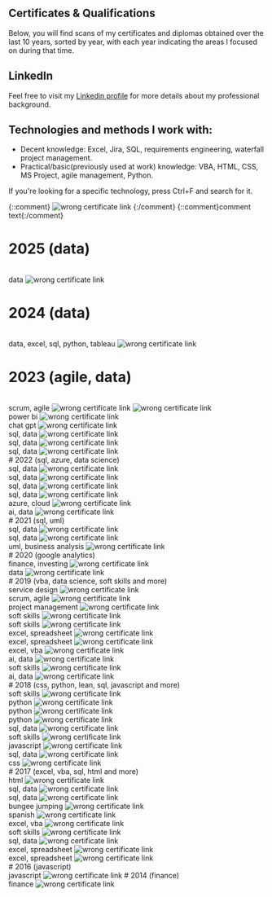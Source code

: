 ## Certificates & Qualifications
Below, you will find scans of my certificates and diplomas obtained over the last 10 years, sorted by year, with each year indicating the areas I focused on during that time.

## LinkedIn
Feel free to visit my [Linkedin profile](https://www.linkedin.com/in/damian-bednarczyk/) for more details about my professional background.

## Technologies and methods I work with:
- Decent knowledge: Excel, Jira, SQL, requirements engineering, waterfall project management.
- Practical/basic(previously used at work) knowledge: VBA, HTML, CSS, MS Project, agile  management, Python.

If you're looking for a specific technology, press Ctrl+F and search for it.

[comment]: <> (<img src="https://raw.githubusercontent.com/DamianBednarczyk/qualification_portfolio/main/certs_pngs/xxx.png" alt="wrong certificate link">)
<!-- <img src="https://raw.githubusercontent.com/DamianBednarczyk/qualification_portfolio/main/certs_pngs/xxx.png" alt="wrong certificate link"> -->
{::comment}
<img src="https://raw.githubusercontent.com/DamianBednarczyk/qualification_portfolio/main/certs_pngs/xxx.png" alt="wrong certificate link">
{:/comment}
{::comment}comment text{:/comment}

# 2025 (data)
<br>
data
<img src="https://raw.githubusercontent.com/DamianBednarczyk/qualification_portfolio/refs/heads/main/certs_pngs/2025_01_certificate_understand_data_engineering_datacamp.png" alt="wrong certificate link">
<br>

# 2024 (data)
<br>
data, excel, sql, python, tableau
<img src="https://raw.githubusercontent.com/DamianBednarczyk/qualification_portfolio/main/certs_pngs/2024_03_certificate_data_analyst_coders_lab.png" alt="wrong certificate link">
<br>

# 2023 (agile, data)
<br>
scrum, agile
<img src="https://raw.githubusercontent.com/DamianBednarczyk/qualification_portfolio/main/certs_pngs/2023_05_certificate_scrum_master_akademia.png" alt="wrong certificate link">
<img src="https://raw.githubusercontent.com/DamianBednarczyk/qualification_portfolio/main/certs_pngs/2023_05_certificate_scrum_master_akademia_feedback.png" alt="wrong certificate link">
<br>
power bi 
<img src="https://raw.githubusercontent.com/DamianBednarczyk/qualification_portfolio/main/certs_pngs/2023_05_certificate_intro_power_bi_datacamp.png" alt="wrong certificate link">
<br>
chat gpt
<img src="https://raw.githubusercontent.com/DamianBednarczyk/qualification_portfolio/main/certs_pngs/2023_04_certificate_intro_chatgpt_datacamp.png" alt="wrong certificate link">
<br>
sql, data
<img src="https://raw.githubusercontent.com/DamianBednarczyk/qualification_portfolio/main/certs_pngs/2023_02_certificate_sql_functions_manipulating_datacamp.png" alt="wrong certificate link">
<br>
sql, data
<img src="https://raw.githubusercontent.com/DamianBednarczyk/qualification_portfolio/main/certs_pngs/2023_02_certificate_skill_track_sql_fund_datacamp.png" alt="wrong certificate link">
<br>
sql, data
<img src="https://raw.githubusercontent.com/DamianBednarczyk/qualification_portfolio/main/certs_pngs/certificate_202301_postgresql_window_functions_datacamp.png" alt="wrong certificate link">
<br>
# 2022 (sql, azure, data science)

<br>
sql, data
<img src="https://raw.githubusercontent.com/DamianBednarczyk/qualification_portfolio/main/certs_pngs/certificate_202212_intermediate_sql_datacamp.png" alt="wrong certificate link">
<br>
sql, data
<img src="https://raw.githubusercontent.com/DamianBednarczyk/qualification_portfolio/main/certs_pngs/certificate_202212_data_manipulation_sql_datacamp.png" alt="wrong certificate link">
<br>
sql, data
<img src="https://raw.githubusercontent.com/DamianBednarczyk/qualification_portfolio/main/certs_pngs/certificate_202212_joining_data_sql_datacamp.png" alt="wrong certificate link">
<br>
sql, data
<img src="https://raw.githubusercontent.com/DamianBednarczyk/qualification_portfolio/main/certs_pngs/certificate_202210_introduction_sql_datacamp.png" alt="wrong certificate link">
<br>
azure, cloud
<img src="https://raw.githubusercontent.com/DamianBednarczyk/qualification_portfolio/main/certs_pngs/certificate_202210_database_engineer_azure_cloud_sages.png" alt="wrong certificate link">
<br>
ai, data
<img src="https://raw.githubusercontent.com/DamianBednarczyk/qualification_portfolio/main/certs_pngs/certificate_202205_understanding_data_science_datacamp.png" alt="wrong certificate link">
<br>
# 2021 (sql, uml)

<br>
sql, data
<img src="https://raw.githubusercontent.com/DamianBednarczyk/qualification_portfolio/main/certs_pngs/certificate_202105_intro_sql_server_datacamp.png" alt="wrong certificate link">
<br>
sql, data
<img src="https://raw.githubusercontent.com/DamianBednarczyk/qualification_portfolio/main/certs_pngs/certificate_202104_relational_sql_datacamp.png" alt="wrong certificate link">
<br>
uml, business analysis
<img src="https://raw.githubusercontent.com/DamianBednarczyk/qualification_portfolio/main/certs_pngs/certificate_202103_usecase_uml_beginner_wolski.png" alt="wrong certificate link">
<br>
# 2020 (google analytics)
<br>
finance, investing
<img src="https://raw.githubusercontent.com/DamianBednarczyk/qualification_portfolio/main/certs_pngs/certificate_202012_akademia_inwestowania.png" alt="wrong certificate link">
<br>
data
<img src="https://raw.githubusercontent.com/DamianBednarczyk/qualification_portfolio/main/certs_pngs/certificate_202001_google_analytics_beginner.png" alt="wrong certificate link">
<br>
# 2019 (vba, data science, soft skills and more)
<br>
service design
<img src="https://raw.githubusercontent.com/DamianBednarczyk/qualification_portfolio/main/certs_pngs/certificate_201911_service_design_gamma.png" alt="wrong certificate link">
<br>
scrum, agile
<img src="https://raw.githubusercontent.com/DamianBednarczyk/qualification_portfolio/main/certs_pngs/certificate_201911_agile_cooperation_gamma.png" alt="wrong certificate link">
<br>
project management
<img src="https://raw.githubusercontent.com/DamianBednarczyk/qualification_portfolio/main/certs_pngs/certificate_201910_pm_in_a_nutshell_absolvent_ubs.png" alt="wrong certificate link">
<br>
soft skills
<img src="https://raw.githubusercontent.com/DamianBednarczyk/qualification_portfolio/main/certs_pngs/certificate_201910_mindfullness.png" alt="wrong certificate link">
<br>
soft skills
<img src="https://raw.githubusercontent.com/DamianBednarczyk/qualification_portfolio/main/certs_pngs/certificate_201909_prosty_jezyk_ppp.png" alt="wrong certificate link">
<br>
excel, spreadsheet
<img src="https://raw.githubusercontent.com/DamianBednarczyk/qualification_portfolio/main/certs_pngs/certificate_201908_excel_kaizen_inauka.png" alt="wrong certificate link">
<br>
excel, spreadsheet
<img src="https://raw.githubusercontent.com/DamianBednarczyk/qualification_portfolio/main/certs_pngs/certificate_201906_excel_sredniozaawansowany_itbt.png" alt="wrong certificate link">
<br>
excel, vba
<img src="https://raw.githubusercontent.com/DamianBednarczyk/qualification_portfolio/main/certs_pngs/certificate_201905_vba_altkom.png" alt="wrong certificate link">
<br>
ai, data
<img src="https://raw.githubusercontent.com/DamianBednarczyk/qualification_portfolio/main/certs_pngs/certificate_201905_ml_ai_dataworkshop.png" alt="wrong certificate link">
<br>
soft skills
<img src="https://raw.githubusercontent.com/DamianBednarczyk/qualification_portfolio/main/certs_pngs/certificate_201904_facylitacja_aib_.png" alt="wrong certificate link">
<br>
ai, data
<img src="https://raw.githubusercontent.com/DamianBednarczyk/qualification_portfolio/main/certs_pngs/certificate_201902_ml_ai_dataworkshop.png" alt="wrong certificate link">
<br>
# 2018 (css, python, lean, sql, javascript and more)
<br>
soft skills
<img src="https://raw.githubusercontent.com/DamianBednarczyk/qualification_portfolio/main/certs_pngs/certificate_201811_sila_nawykow_aib.png" alt="wrong certificate link">
<br>
python
<img src="https://raw.githubusercontent.com/DamianBednarczyk/qualification_portfolio/main/certs_pngs/certificate_201809_python3_tutorial_sololearn_1073-5266426.png" alt="wrong certificate link">
<br>
python
<img src="https://raw.githubusercontent.com/DamianBednarczyk/qualification_portfolio/main/certs_pngs/certificate_201809_intro_python_datacamp.png" alt="wrong certificate link">
<br>
python
<img src="https://raw.githubusercontent.com/DamianBednarczyk/qualification_portfolio/main/certs_pngs/certificate_201809_intermediate_python_datacamp.png" alt="wrong certificate link">
<br>
sql, data
<img src="https://raw.githubusercontent.com/DamianBednarczyk/qualification_portfolio/main/certs_pngs/certificate_201806_ms_sql_altkom.png" alt="wrong certificate link">
<br>
soft skills
<img src="https://raw.githubusercontent.com/DamianBednarczyk/qualification_portfolio/main/certs_pngs/certificate_201806_lean_aib.png" alt="wrong certificate link">
<br>
javascript
<img src="https://raw.githubusercontent.com/DamianBednarczyk/qualification_portfolio/main/certs_pngs/certificate_201805_javascript_sololearn_1024-5266426.png" alt="wrong certificate link">
<br>
sql, data
<img src="https://raw.githubusercontent.com/DamianBednarczyk/qualification_portfolio/main/certs_pngs/certificate_201804_joiningpostre_sql_datacamp.png" alt="wrong certificate link">
<br>
css
<img src="https://raw.githubusercontent.com/DamianBednarczyk/qualification_portfolio/main/certs_pngs/certificate_201804_css_fundamental_sololearn_1023-5266426.png" alt="wrong certificate link">
<br>
# 2017 (excel, vba, sql, html and more)
<br>
html
<img src="https://raw.githubusercontent.com/DamianBednarczyk/qualification_portfolio/main/certs_pngs/certificate_201711_html_fundamental_sololearn_1014-5266426.png" alt="wrong certificate link">
<br>
sql, data
<img src="https://raw.githubusercontent.com/DamianBednarczyk/qualification_portfolio/main/certs_pngs/certificate_201708_intro_sql_datacamp.png" alt="wrong certificate link">
<br>
sql, data
<img src="https://raw.githubusercontent.com/DamianBednarczyk/qualification_portfolio/main/certs_pngs/certificate_201707_sql_fundamental_sololearn_1060-5266426.png" alt="wrong certificate link">
<br>
bungee jumping
<img src="https://raw.githubusercontent.com/DamianBednarczyk/qualification_portfolio/main/certs_pngs/certificate_201706_bungee.png" alt="wrong certificate link">
<br>
spanish
<img src="https://raw.githubusercontent.com/DamianBednarczyk/qualification_portfolio/main/certs_pngs/certificate_201706_spanish.png" alt="wrong certificate link">
<br>
excel, vba
<img src="https://raw.githubusercontent.com/DamianBednarczyk/qualification_portfolio/main/certs_pngs/certificate_201705_vba_comarch.png" alt="wrong certificate link">
<br>
soft skills
<img src="https://raw.githubusercontent.com/DamianBednarczyk/qualification_portfolio/main/certs_pngs/certificate_201705_time_mgmt_aib.png" alt="wrong certificate link">
<br>
sql, data
<img src="https://raw.githubusercontent.com/DamianBednarczyk/qualification_portfolio/main/certs_pngs/certificate_201705_sql_comarch.png" alt="wrong certificate link">
<br>
excel, spreadsheet
<img src="https://raw.githubusercontent.com/DamianBednarczyk/qualification_portfolio/main/certs_pngs/certificate_201705_excel_iexcel_pl_591.png" alt="wrong certificate link">
<br>
excel, spreadsheet
<img src="https://raw.githubusercontent.com/DamianBednarczyk/qualification_portfolio/main/certs_pngs/certificate_201705_excel_expert_comarch.png" alt="wrong certificate link">
<br>
# 2016 (javascript)
<br>
javascript
<img src="https://raw.githubusercontent.com/DamianBednarczyk/qualification_portfolio/main/certs_pngs/certificate_201611_javascript_altkom.png" alt="wrong certificate link">
# 2014 (finance)
<br>
finance
<img src="https://raw.githubusercontent.com/DamianBednarczyk/qualification_portfolio/main/certs_pngs/certificate_201406_symfonia_finanse_ksiegowosc.png" alt="wrong certificate link">

